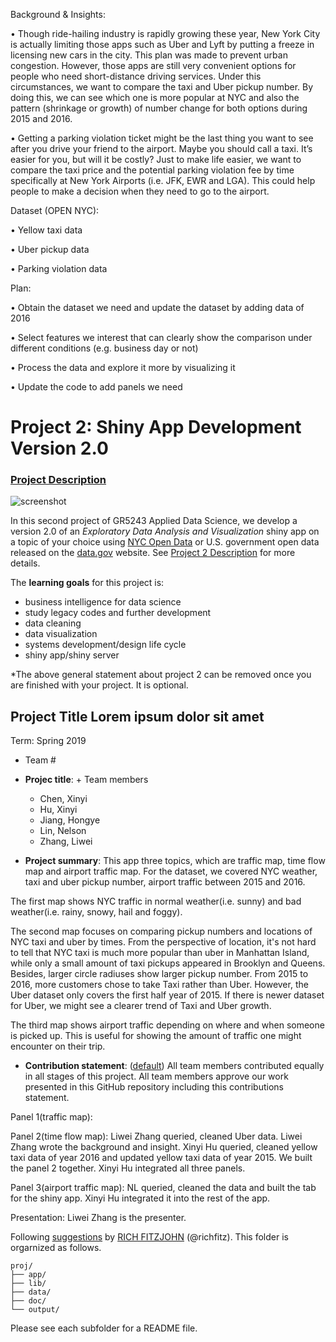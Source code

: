 Background & Insights:

•	Though ride-hailing industry is rapidly growing these year, New York City is actually limiting those apps such as Uber and Lyft by putting a freeze in licensing new cars in the city. This plan was made to prevent urban congestion. However, those apps are still very convenient options for people who need short-distance driving services. Under this circumstances, we want to compare the taxi and Uber pickup number. By doing this, we can see which one is more popular at NYC and also the pattern (shrinkage or growth) of number change for both options during 2015 and 2016. 

•	Getting a parking violation ticket might be the last thing you want to see after you drive your friend to the airport. Maybe you should call a taxi. It’s easier for you, but will it be costly? Just to make life easier, we want to compare the taxi price and the potential parking violation fee by time specifically at New York Airports (i.e. JFK, EWR and LGA). This could help people to make a decision when they need to go to the airport. 

Dataset (OPEN NYC):

•	Yellow taxi data

•	Uber pickup data

•	Parking violation data

Plan:

•	Obtain the dataset we need and update the dataset by adding data of 2016

•	Select features we interest that can clearly show the comparison under different conditions (e.g. business day or not)

•	Process the data and explore it more by visualizing it

•	Update the code to add panels we need






# Project 2: Shiny App Development Version 2.0

### [Project Description](doc/project2_desc.md)

![screenshot](doc/screenshot2.png)

In this second project of GR5243 Applied Data Science, we develop a version 2.0 of an *Exploratory Data Analysis and Visualization* shiny app on a topic of your choice using [NYC Open Data](https://opendata.cityofnewyork.us/) or U.S. government open data released on the [data.gov](https://data.gov/) website. See [Project 2 Description](doc/project2_desc.md) for more details.  

The **learning goals** for this project is:

- business intelligence for data science
- study legacy codes and further development
- data cleaning
- data visualization
- systems development/design life cycle
- shiny app/shiny server

*The above general statement about project 2 can be removed once you are finished with your project. It is optional.

## Project Title Lorem ipsum dolor sit amet
Term: Spring 2019

+ Team #
+ **Projec title**: + Team members
	+ Chen, Xinyi
	+ Hu, Xinyi
	+ Jiang, Hongye
	+ Lin, Nelson
	+ Zhang, Liwei 

+ **Project summary**: 
This app three topics, which are traffic map, time flow map and airport traffic map. For the dataset, we covered NYC weather, taxi and uber pickup number, airport traffic between 2015 and 2016.

The first map shows NYC traffic in normal weather(i.e. sunny) and bad weather(i.e. rainy, snowy, hail and foggy). 

The second map focuses on comparing pickup numbers and locations of NYC taxi and uber by times. From the perspective of location, it's not hard to tell that NYC taxi is much more popular than uber in Manhattan Island, while only a small amount of taxi pickups appeared in Brooklyn and Queens. Besides, larger circle radiuses show larger pickup number. From 2015 to 2016, more customers chose to take Taxi rather than Uber. However, the Uber dataset only covers the first half year of 2015. If there is newer dataset for Uber, we might see a clearer trend of Taxi and Uber growth.

The third map shows airport traffic depending on where and when someone is picked up. This is useful for showing the amount of traffic one might encounter on their trip. 


+ **Contribution statement**: ([default](doc/a_note_on_contributions.md)) All team members contributed equally in all stages of this project. All team members approve our work presented in this GitHub repository including this contributions statement.

Panel 1(traffic map):

Panel 2(time flow map): Liwei Zhang queried, cleaned Uber data. Liwei Zhang wrote the background and insight. Xinyi Hu queried, cleaned yellow taxi data of year 2016 and updated yellow taxi data of year 2015. We built the panel 2 together. Xinyi Hu integrated all three panels.

Panel 3(airport traffic map): NL queried, cleaned the data and built the tab for the shiny app. Xinyi Hu integrated it into the rest of the app.

Presentation: Liwei Zhang is the presenter.



Following [suggestions](http://nicercode.github.io/blog/2013-04-05-projects/) by [RICH FITZJOHN](http://nicercode.github.io/about/#Team) (@richfitz). This folder is orgarnized as follows.

```
proj/
├── app/
├── lib/
├── data/
├── doc/
└── output/
```

Please see each subfolder for a README file.

